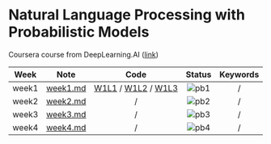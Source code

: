 # Natural Language Processing with Probabilistic Models

Coursera course from DeepLearning.AI ([link](https://www.coursera.org/learn/probabilistic-models-in-nlp))

<div align="center">

| **Week** |                                        **Note**                                         |                                                                                                                                                                                        **Code**                                                                                                                                                                                        |             **Status**              | **Keywords** |
| :------: | :-------------------------------------------------------------------------------------: | :------------------------------------------------------------------------------------------------------------------------------------------------------------------------------------------------------------------------------------------------------------------------------------------------------------------------------------------------------------------------------------: | :---------------------------------: | :----------: |
|  week1   | [week1.md](https://github.com/yixiaowang2001/NLP_Notes/blob/main/Course3/note/week1.md) | [W1L1](https://github.com/yixiaowang2001/NLP_Notes/blob/main/Course3/code/lab/W1/NLP_C3_W1_lecture_nb_01_trax_intro.ipynb) / [W1L2](https://github.com/yixiaowang2001/NLP_Notes/blob/main/Course3/code/lab/W1/NLP_C3_W1_lecture_nb_02_classes.ipynb) / [W1L3](https://github.com/yixiaowang2001/NLP_Notes/blob/main/Course3/code/lab/W1/NLP_C3_W1_lecture_nb_03_data_generators.ipynb) | ![pb1](https://progress-bar.dev/10) |      /       |
|  week2   | [week2.md](https://github.com/yixiaowang2001/NLP_Notes/blob/main/Course3/note/week2.md) |                                                                                                                                                                                           /                                                                                                                                                                                            | ![pb2](https://progress-bar.dev/0)  |      /       |
|  week3   | [week3.md](https://github.com/yixiaowang2001/NLP_Notes/blob/main/Course3/note/week3.md) |                                                                                                                                                                                           /                                                                                                                                                                                            | ![pb3](https://progress-bar.dev/0)  |      /       |
|  week4   | [week4.md](https://github.com/yixiaowang2001/NLP_Notes/blob/main/Course3/note/week4.md) |                                                                                                                                                                                           /                                                                                                                                                                                            | ![pb4](https://progress-bar.dev/0)  |      /       |

</div>
